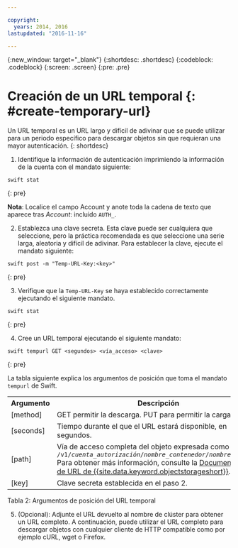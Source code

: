 ```yaml
---

copyright:
  years: 2014, 2016
lastupdated: "2016-11-16"

---
```

{:new_window: target="_blank"}
{:shortdesc: .shortdesc}
{:codeblock: .codeblock}
{:screen: .screen}
{:pre: .pre}


# Creación de un URL temporal {: #create-temporary-url}


Un URL temporal es un URL largo y difícil de adivinar que se puede utilizar para un periodo específico para descargar objetos sin que requieran una mayor autenticación.
{: shortdesc}


1. Identifique la información de autenticación imprimiendo la información de la cuenta con el mandato siguiente:
```
swift stat
```
{: pre}

**Nota**: Localice el campo Account y anote toda la cadena de texto que aparece tras *Account*: incluido `AUTH_`.

2. Establezca una clave secreta. Esta clave puede ser cualquiera que seleccione, pero la práctica recomendada es que seleccione una serie larga, aleatoria y difícil de adivinar. Para establecer la clave, ejecute el mandato siguiente:

```
swift post -m "Temp-URL-Key:<key>"
```
{: pre}

3. Verifique que la `Temp-URL-Key` se haya establecido correctamente ejecutando el siguiente mandato.

```
swift stat
```
{: pre}

4. Cree un URL temporal ejecutando el siguiente mandato:

```
swift tempurl GET <segundos> <vía_acceso> <clave>
```
{: pre}

La tabla siguiente explica los argumentos de posición que toma el mandato `tempurl` de Swift.
<table>
  <tr>
    <th> Argumento </th>
    <th> Descripción </th>
  </tr>
  <tr>
    <td> [method] </td>
    <td> GET permitir la descarga. PUT para permitir la carga. </td>
  </tr>
  <tr>
    <td> [seconds] </td>
    <td> Tiempo durante el que el URL estará disponible, en segundos. </td>
  </tr>
  <tr>
    <td> [path] </td>
    <td> Vía de acceso completa del objeto expresada como <code>/v1/<i>cuenta_autorización</i>/<i>nombre_contenedor</i>/<i>nombre_objeto</i>. </code>Para obtener más información, consulte la <a href="https://console.bluemix.net/docs/services/ObjectStorage/os_api.html#access-points">Documentación de URL de {{site.data.keyword.objectstorageshort}}</a>.</td>
  </tr>
  <tr>
    <td> [key] </td>
    <td> Clave secreta establecida en el paso 2. </td>
  </tr>
</table>

Tabla 2: Argumentos de posición del URL temporal

5. (Opcional): Adjunte el URL devuelto al nombre de clúster para obtener un URL completo. A continuación, puede utilizar el URL completo para descargar objetos con cualquier cliente de HTTP compatible como por ejemplo cURL, wget o Firefox.
